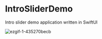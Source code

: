 # IntroSliderDemo
Intro slider demo application written in SwiftUI

![ezgif-1-435270becb](https://user-images.githubusercontent.com/10283996/213036323-fc019675-5fed-4e78-86de-1f931e48d252.gif)
